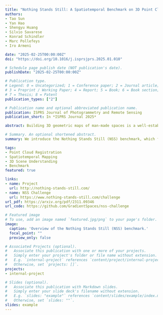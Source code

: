 ```yaml
---
title: "Nothing Stands Still: A Spatiotemporal Benchmark on 3D Point Cloud Registration Under Large Geometric and Temporal Change"
authors:
- Tao Sun
- Yan Hao
- Shengyu Huang
- Silvio Savarese
- Konrad Schindler
- Marc Pollefeys
- Iro Armeni 

date: "2025-02-25T00:00:00Z"
doi: "https://doi.org/10.1016/j.isprsjprs.2025.01.010"

# Schedule page publish date (NOT publication's date).
publishDate: "2025-02-25T00:00:00Z"

# Publication type.
# Legend: 0 = Uncategorized; 1 = Conference paper; 2 = Journal article;
# 3 = Preprint / Working Paper; 4 = Report; 5 = Book; 6 = Book section;
# 7 = Thesis; 8 = Patent
publication_types: ["2"]

# Publication name and optional abbreviated publication name.
publication: ISPRS Journal of Photogrammetry and Remote Sensing
publication_short: In *ISPRS Journal 2025*

abstract: Building 3D geometric maps of man-made spaces is a well-established and active field that is fundamental to numerous computer vision and robotics applications. However, considering the continuously evolving nature of built environments, it is essential to question the capabilities of current mapping efforts in handling temporal changes. In addition to the above, the ability to create spatiotemporal maps holds significant potential for achieving sustainability and circularity goals. Existing mapping approaches focus on small changes, such as object relocation within common living spaces or self-driving car operation in outdoor spaces; all cases where the main structure of the scene remains fixed. Consequently, these approaches fail to address more radical change in the structure of the built environment, such as on the geometry and topology of it. To promote advancements on this front, we introduce the Nothing Stands Still (NSS) benchmark, which focuses on the spatiotemporal registration of 3D scenes undergoing large spatial and temporal change, ultimately creating one coherent spatiotemporal map. Specifically, the benchmark involves registering within the same coordinate system two or more partial 3D point clouds (fragments) originating from the same scene but captured from different spatiotemporal views. In addition to the standard task of pairwise registration, we assess multi-way registration of multiple fragments that belong to the same indoor environment and any temporal stage. As part of NSS, we introduce a dataset of 3D point clouds recurrently captured in large-scale building indoor environments that are under construction or renovation. The NSS benchmark presents three scenarios of increasing difficulty, with the goal to quantify the generalization ability of point cloud registration methods over space (within one building and across buildings) and time. We conduct extensive evaluations of state-of-the-art methods on NSS over all tasks and scenarios. The results demonstrate the necessity for novel methods specifically designed to handle large spatiotemporal changes. The homepage of our benchmark is at http://nothing-stands-still.com.

# Summary. An optional shortened abstract.
summary: We introduce the Nothing Stands Still (NSS) benchmark, which focuses on the spatiotemporal registration of 3D scenes undergoing large spatial and temporal change.

tags:
- Point Cloud Registration
- Spatiotemporal Mapping
- 3D Scene Understanding
- Benchmark
featured: true

links:
- name: Project
  url: http://nothing-stands-still.com/
- name: NSS Challenge
  url: https://www.nothing-stands-still.com/challenge
url_pdf: https://arxiv.org/pdf/2311.09346
url_code: https://github.com/GradientSpaces/nss-challenge

# Featured image
# To use, add an image named `featured.jpg/png` to your page's folder. 
image:
  caption: 'Overview of the Nothing Stands Still (NSS) benchmark.'
  focal_point: ""
  preview_only: false

# Associated Projects (optional).
#   Associate this publication with one or more of your projects.
#   Simply enter your project's folder or file name without extension.
#   E.g. `internal-project` references `content/project/internal-project/index.md`.
#   Otherwise, set `projects: []`.
projects:
- internal-project

# Slides (optional).
#   Associate this publication with Markdown slides.
#   Simply enter your slide deck's filename without extension.
#   E.g. `slides: "example"` references `content/slides/example/index.md`.
#   Otherwise, set `slides: ""`.
slides: example
---
```


